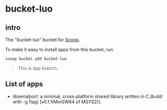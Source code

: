 # bucket-luo

## intro

The "bucket-luo" bucket for [Scoop](http://scoop.sh).  

To make it easy to install apps from this bucket, run  

`scoop bucket add bucket-luo`  

> This is app branch.

## List of apps

- libserialport: a minimal, cross-platform shared library written in C.(build with -g flag) [v0.1.1(MinGW64 of MSYS2)].
